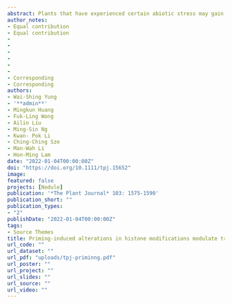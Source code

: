 ```yaml
---
abstract: Plants that have experienced certain abiotic stress may gain tolerance to a similar stress in subsequent exposure. This phenomenon, called priming, was observed here in soybean (Glycine max) seedlings exposed to salt stress. Time-course transcriptomic profiles revealed distinctively different transcriptional responses in the primed seedlings from those in the non-primed seedlings under high salinity stress, indicating a stress response strategy of repressing unhelpful biotic stress responses and focusing on the promotion of those responses important for salt tolerance. To identify histone marks altered by the priming salinity treatment, a genome-wide profiling of Histone 3 Lysine 4 dimethylation (H3K4me2), Histone 3 Lysine 4 trimethylation (H3K4me3), and Histone 3 Lysine 9 acetylation (H3K9ac) was performed. Our integrative analyses revealed that priming induced drastic alterations in these histone marks, which coordinately modified stress response, ion homeostasis and cell wall modification. Furthermore, transcriptional network analyses unveiled epigenetically modified networks which mediate the strategic downregulation of defense responses. Altering the histone acetylation status using a chemical inhibitor could elicit the priming-like transcriptional responses in non-primed seedlings, confirming the importance of histone marks in forming the priming response.
author_notes:
- Equal contribution
- Equal contribution
- 
- 
-
-
- 
- 
- Corresponding
- Corresponding
authors:
- Wai-Shing Yung
- '**admin**'
- Mingkun Huang
- Fuk-Ling Wong
- Ailin Liu
- Ming-Sin Ng
- Kwan- Pok Li
- Ching-Ching Sze
- Man-Wah Li
- Hon-Ming Lam
date: "2022-01-04T00:00:00Z"
doi: "https://doi.org/10.1111/tpj.15652"
image: 
featured: false
projects: [Nodule]
publication: '*The Plant Journal* 103: 1575-1590'
publication_short: ""
publication_types:
- "2"
publishDate: "2022-01-04T00:00:00Z"
tags:
- Source Themes
title: Priming-induced alterations in histone modifications modulate transcriptional responses in soybean under salt stress
url_code: ""
url_dataset: ""
url_pdf: "uploads/tpj-priminng.pdf"
url_poster: ""
url_project: ""
url_slides: ""
url_source: ""
url_video: ""
---
```




